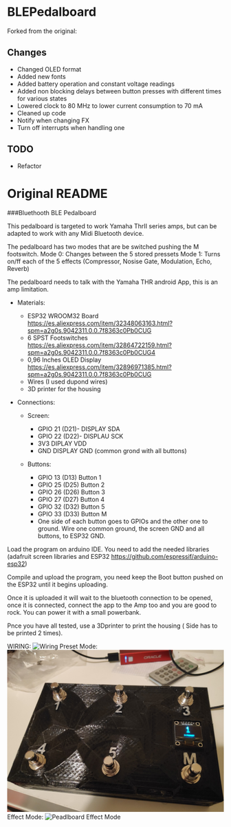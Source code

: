 # BLEPedalboard

Forked from the original:

## Changes
- Changed OLED format
- Added new fonts 
- Added battery operation and constant voltage readings 
- Added non blocking delays between button presses with different times for various states 
- Lowered clock to 80 MHz to lower current consumption to 70 mA
- Cleaned up code 
- Notify when changing FX 
- Turn off interrupts when handling one


## TODO
- Refactor 

# Original README
###Bluethooth BLE Pedalboard

This pedalboard is targeted to work Yamaha ThrII series amps, but can be adapted to work with any Midi Bluetooth device.

The pedalboard has two modes that are be switched pushing the M footswitch.
Mode 0: Changes between the 5 stored pressets
Mode 1: Turns on/ff each of the 5 effects (Compressor, Nosise Gate, Modulation, Echo, Reverb)

The pedalboard needs to talk with the Yamaha THR android App, this is an amp limitation.

* Materials:
  * ESP32 WROOM32 Board https://es.aliexpress.com/item/32348063163.html?spm=a2g0s.9042311.0.0.7f8363c0Pb0CUG
  * 6 SPST Footswitches https://es.aliexpress.com/item/32864722159.html?spm=a2g0s.9042311.0.0.7f8363c0Pb0CUG4
  * 0,96 Inches OLED Display https://es.aliexpress.com/item/32896971385.html?spm=a2g0s.9042311.0.0.7f8363c0Pb0CUG
  * Wires (I used dupond wires)
  * 3D printer for the housing

* Connections:
  * Screen:
    * GPIO 21 (D21)- DISPLAY SDA
    * GPIO 22 (D22)- DISPLAU SCK
    * 3V3 		       DIPLAY  VDD
    * GND			       DISPLAY GND (common grond with all buttons)

  * Buttons:
    * GPIO 13 (D13)		   Button 1
    * GPIO 25	(D25)	    Button 2
    * GPIO 26	(D26)	    Button 3
    * GPIO 27	(D27)	    Button 4
    * GPIO 32	(D32)	    Button 5
    * GPIO 33 (D33)     Button M
    * One side of each button goes to GPIOs and the other one to ground. Wire one common ground, the screen GND and all buttons, to ESP32 GND.

Load the program on arduino IDE. You need to add the needed libraries (adafruit screen libraries and ESP32 https://github.com/espressif/arduino-esp32)

Compile and upload the program, you need keep the Boot button pushed on the ESP32 until it begins uploading.

Once it is uploaded it will wait to the bluetooth connection to be opened, once it is connected, connect the app to the Amp too and you are good to rock. You can power it with a small powerbank.

Pnce you have all tested, use a 3Dprinter to print the housing ( Side has to be printed 2 times).

WIRING:
![Wiring](images/wiring.jpg)
Preset Mode:
![Pedalboard Presset Mode](images/image1.jpg)
Effect Mode:
![Peadlboard Effect Mode](images/image2.jpg)

